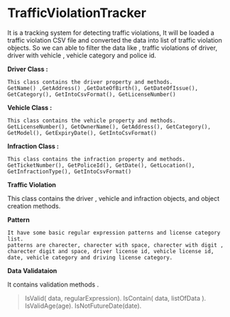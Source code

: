 # TrafficViolationTracker
It is a tracking system for detecting traffic violations, It will be loaded a traffic violation  CSV file and  converted the data into list of traffic violation objects.  So we can able to filter the data  like , traffic violations of  driver, driver with vehicle , vehicle category and police id.
 
**Driver Class :**

    This class contains the driver property and methods.
    GetName() ,GetAddress() ,GetDateOfBirth(), GetDateOfIssue(), GetCategory(), GetIntoCsvFormat(), GetLicenseNumber()
    
**Vehicle Class :**

    This class contains the vehicle property and methods.
    GetLicenseNumber(), GetOwnerName(), GetAddress(), GetCategory(), GetModel(), GetExpiryDate(), GetIntoCsvFormat()
    
**Infraction Class :**

    This class contains the infraction property and methods.
    GetTicketNumber(), GetPoliceId(), GetDate(), GetLocation(), GetInfractionType(), GetIntoCsvFormat()
    
**Traffic Violation**

   This class contains the driver , vehicle and infraction objects, and object creation methods.
   
**Pattern**

    It have some basic regular expression patterns and license category list.
    patterns are charecter, charecter with space, charecter with digit , charecter digit and space, driver license id, vehicle license id, date, vehicle category and driving license category.

**Data Validataion**

   It contains validation methods .
   > IsValid( data, regularExpression).
   > IsContain( data, listOfData ).
   > IsValidAge(age).
   > IsNotFutureDate(date).
